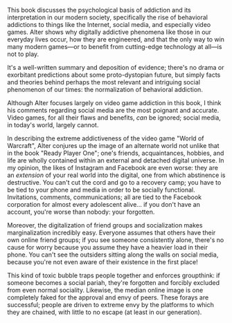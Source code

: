This book discusses the psychological basis of addiction and its interpretation in our modern society, specifically the rise of behavioral addictions to things like the Internet, social media, and especially video games. Alter shows why digitally addictive phenomena like those in our everyday lives occur, how they are engineered, and that the only way to win many modern games—or to benefit from cutting-edge technology at all—is not to play.

It's a well-written summary and deposition of evidence; there's no drama or exorbitant predictions about some proto-dystopian future, but simply facts and theories behind perhaps the most relevant and intriguing social phenomenon of our times: the normalization of behavioral addiction.

Although Alter focuses largely on video game addiction in this book, I think his comments regarding social media are the most poignant and accurate. Video games, for all their flaws and benefits, _can_ be ignored; social media, in today's world, largely cannot.

In describing the extreme addictiveness of the video game "World of Warcraft", Alter conjures up the image of an alternate world not unlike that in the book "Ready Player One"; one's friends, acquaintances, hobbies, and life are wholly contained within an external and detached digital universe. In my opinion, the likes of Instagram and Facebook are even worse: they are an _extension_ of your real world into the digital, one from which abstinence is destructive. You can't cut the cord and go to a recovery camp; you have to be tied to your phone and media in order to be socially functional. Invitations, comments, communications; all are tied to the Facebook corporation for almost every adolescent alive... if you don't have an account, you're worse than nobody: your forgotten.

Moreover, the digitalization of friend groups and socialization makes marginalization incredibly easy. Everyone assumes that others have their own online friend groups; if you see someone consistently alone, there's no cause for worry because you assume they have a heavier load in their phone. You can't see the outsiders sitting along the walls on social media, because you're not even aware of their existence in the first place!

This kind of toxic bubble traps people together and enforces groupthink: if someone becomes a social pariah, they're forgotten and forcibly excluded from even normal sociality. Likewise, the median online image is one completely faked for the approval and envy of peers. These forays are successful; people are driven to extreme envy by the platforms to which they are chained, with little to no escape (at least in our generation).
